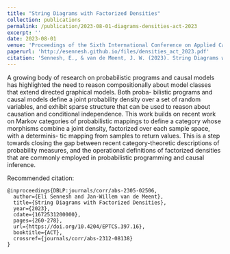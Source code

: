 ```yaml
---
title: "String Diagrams with Factorized Densities"
collection: publications
permalink: /publication/2023-08-01-diagrams-densities-act-2023
excerpt: ''
date: 2023-08-01
venue: 'Proceedings of the Sixth International Conference on Applied Category Theory'
paperurl: 'http://esennesh.github.io/files/densities_act_2023.pdf'
citation: 'Sennesh, E., & van de Meent, J. W. (2023). String Diagrams with Factorized Densities. arXiv preprint arXiv:2305.02506.'
---
```

A growing body of research on probabilistic programs and causal models has highlighted the need
to reason compositionally about model classes that extend directed graphical models. Both proba-
bilistic programs and causal models define a joint probability density over a set of random variables,
and exhibit sparse structure that can be used to reason about causation and conditional independence.
This work builds on recent work on Markov categories of probabilistic mappings to define a category
whose morphisms combine a joint density, factorized over each sample space, with a determinis-
tic mapping from samples to return values. This is a step towards closing the gap between recent
category-theoretic descriptions of probability measures, and the operational definitions of factorized
densities that are commonly employed in probabilistic programming and causal inference.

Recommended citation:

    @inproceedings{DBLP:journals/corr/abs-2305-02506,
      author={Eli Sennesh and Jan-Willem van de Meent},
      title={String Diagrams with Factorized Densities},
      year={2023},
      cdate={1672531200000},
      pages={260-278},
      url={https://doi.org/10.4204/EPTCS.397.16},
      booktitle={ACT},
      crossref={journals/corr/abs-2312-08138}
    }
